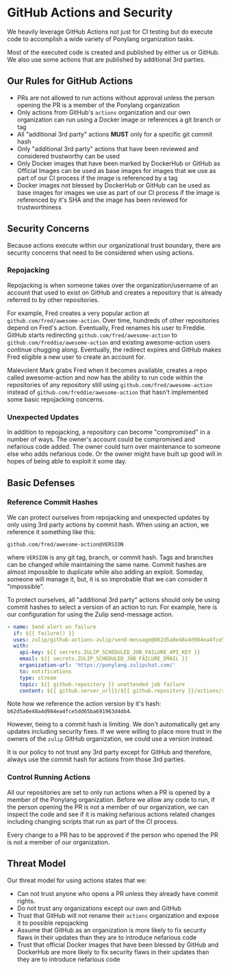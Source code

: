 # GitHub Actions and Security

We heavily leverage GitHub Actions not just for CI testing but do execute code to accomplish a wide variety of Ponylang organization tasks.

Most of the executed code is created and published by either us or GitHub. We also use some actions that are published by additional 3rd parties.

## Our Rules for GitHub Actions

- PRs are not allowed to run actions without approval unless the person opening the PR is a member of the Ponylang organization
- Only actions from GitHub's `actions` organization and our own organization can run using a Docker image or references a git branch or tag
- All "additional 3rd party" actions **MUST** only for a specific git commit hash
- Only "additional 3rd party" actions that have been reviewed and considered trustworthy can be used
- Only Docker images that have been marked by DockerHub or GitHub as Official Images can be used as base images for images that we use as part of our CI process if the image is referenced by a tag
- Docker images not blessed by DockerHub or GitHub can be used as base images for images we use as part of our CI process if the image is referenced by it's SHA and the image has been reviewed for trustworthiness

## Security Concerns

Because actions execute within our organizational trust boundary, there are security concerns that need to be considered when using actions.

### Repojacking

Repojacking is when someone takes over the organization/username of an account that used to exist on GitHub and creates a repository that is already referred to by other repositories.

For example, Fred creates a very popular action at `github.com/fred/awesome-action`. Over time, hundreds of other repositories depend on Fred's action. Eventually, Fred renames his user to Freddie. GitHub starts redirecting `github.com/fred/awesome-action` to `github.com/freddie/awesome-action` and existing awesome-action users continue chugging along. Eventually, the redirect expires and GitHub makes Fred eligible a new user to create an account for.

Malevolent Mark grabs Fred when it becomes available, creates a repo called awesome-action and now has the ability to run code within the repositories of any repository still using `github.com/fred/awesome-action` instead of `github.com/freddie/awesome-action` that hasn't implemented some basic repojacking concerns.

### Unexpected Updates

In addition to repojacking, a repository can become "compromised" in a number of ways. The owner's account could be compromised and nefarious code added. The owner could turn over maintenance to someone else who adds nefarious code. Or the owner might have built up good will in hopes of being able to exploit it some day.

## Basic Defenses

### Reference Commit Hashes

We can protect ourselves from repojacking and unexpected updates by only using 3rd party actions by commit hash. When using an action, we reference it something like this:

`github.com/fred/awesome-action@VERSION`

where `VERSION` is any git tag, branch, or commit hash. Tags and branches can be changed while maintaining the same name. Commit hashes are almost impossible to duplicate while also adding an exploit. Someday, someone will manage it, but, it is so improbable that we can consider it "impossible".

To protect ourselves, all "additional 3rd party" actions should only be using commit hashes to select a version of an action to run. For example, here is our configuration for using the Zulip send-message action.

```yml
- name: Send alert on failure
  if: ${{ failure() }}
  uses: zulip/github-actions-zulip/send-message@b62d5a0e48a4d984ea4fce5dd65ba691963d4db4
  with:
    api-key: ${{ secrets.ZULIP_SCHEDULED_JOB_FAILURE_API_KEY }}
    email: ${{ secrets.ZULIP_SCHEDULED_JOB_FAILURE_EMAIL }}
    organization-url: 'https://ponylang.zulipchat.com/'
    to: notifications
    type: stream
    topic: ${{ github.repository }} unattended job failure
    content: ${{ github.server_url}}/${{ github.repository }}/actions/runs/${{ github.run_id }} failed.
```

Note how we reference the action version by it's hash: `b62d5a0e48a4d984ea4fce5dd65ba691963d4db4`.

However, tieing to a commit hash is limiting. We don't automatically get any updates including security fixes. If we were willing to place more trust in the owners of the `zulip` GitHub organization, we could use a version instead.

It is our policy to not trust any 3rd party except for GitHub and therefore, always use the commit hash for actions from those 3rd parties.

### Control Running Actions

All our repositories are set to only run actions when a PR is opened by a member of the Ponylang organization. Before we allow any code to run, if the person opening the PR is not a member of our organization, we can inspect the code and see if it is making nefarious actions related changes including changing scripts that run as part of the CI process.

Every change to a PR has to be approved if the person who opened the PR is not a member of our organization.

## Threat Model

Our threat model for using actions states that we:

- Can not trust anyone who opens a PR unless they already have commit rights.
- Do not trust any organizations except our own and GitHub
- Trust that GitHub will not rename their `actions` organization and expose it to possible repojacking
- Assume that GitHub as an organization is more likely to fix security flaws in their updates than they are to introduce nefarious code
- Trust that official Docker images that have been blessed by GitHub and DockerHub are more likely to fix security flaws in their updates than they are to introduce nefarious code
